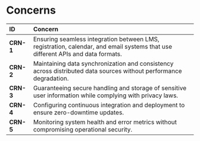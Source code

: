 # **Concerns**

| **ID** | **Concern** |
|:--------|:-------------|
| **CRN-1** | Ensuring seamless integration between LMS, registration, calendar, and email systems that use different APIs and data formats. |
| **CRN-2** | Maintaining data synchronization and consistency across distributed data sources without performance degradation. |
| **CRN-3** | Guaranteeing secure handling and storage of sensitive user information while complying with privacy laws. |
| **CRN-4** | Configuring continuous integration and deployment to ensure zero-downtime updates. |
| **CRN-5** | Monitoring system health and error metrics without compromising operational security. |
